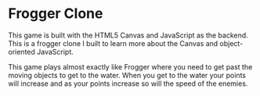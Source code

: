 # Frogger Clone

This game is built with the HTML5 Canvas and JavaScript as the backend. This is a frogger clone I built to learn more about the Canvas and object-oriented JavaScript.

This game plays almost exactly like Frogger where you need to get past the moving objects to get to the water. When you get to the water your points will increase and as your points increase so will the speed of the enemies.